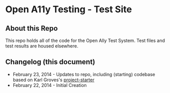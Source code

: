 # Open A11y Testing - Test Site
## About this Repo
This repo holds all of the code for the Open Ally Test System. Test files and test results are housed elsewhere.


## Changelog (this document)
* February 23, 2014 - Updates to repo, including (starting) codebase based on Karl Groves's [project-starter](https://bitbucket.org/karlgroves/project-starter)
* February 22, 2014 - Initial Creation